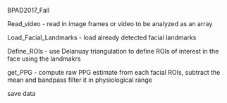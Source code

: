 BPAD2017_Fall

Read_video  - read in image frames or video to be analyzed as an array

Load_Facial_Landmarks - load already detected facial landmarks

Define_ROIs - use Delanuay triangulation to define ROIs of interest in the face using the landmakrs

get_PPG - compute raw PPG estimate from each facial ROIs, subtract the mean and bandpass filter it in physiological range

save data
